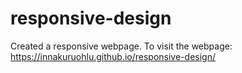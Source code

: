 # responsive-design
Created a responsive webpage.
To visit the webpage: https://innakuruohlu.github.io/responsive-design/
